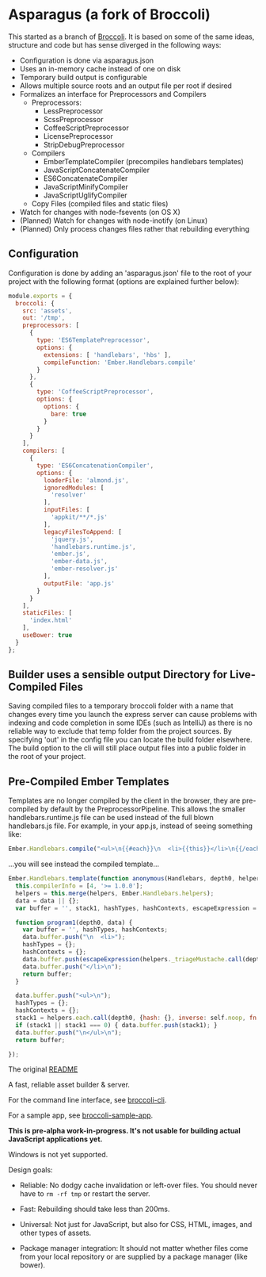 # Asparagus (a fork of Broccoli)

This started as a branch of [Broccoli](https://github.com/joliss/broccoli). It is based on some of the same ideas,
structure and code but has sense diverged in the following ways:

- Configuration is done via asparagus.json
- Uses an in-memory cache instead of one on disk
- Temporary build output is configurable
- Allows multiple source roots and an output file per root if desired
- Formalizes an interface for Preprocessors and Compilers
  - Preprocessors:
  	- LessPreprocessor
  	- ScssPreprocessor
  	- CoffeeScriptPreprocessor
  	- LicensePreprocessor
  	- StripDebugPreprocessor
  - Compilers
    - EmberTemplateCompiler (precompiles handlebars templates)
  	- JavaScriptConcatenateCompiler
    - ES6ConcatenateCompiler
    - JavaScriptMinifyCompiler
    - JavaScriptUglifyCompiler
  - Copy Files (compiled files and static files)
- Watch for changes with node-fsevents (on OS X)
- (Planned) Watch for changes with node-inotify (on Linux)
- (Planned) Only process changes files rather that rebuilding everything


## Configuration
Configuration is done by adding an 'asparagus.json' file to the root of your project with the following format (options
are explained further below):

```js
module.exports = {
  broccoli: {
    src: 'assets',
    out: '/tmp',
    preprocessors: [
      {
        type: 'ES6TemplatePreprocessor',
        options: {
          extensions: [ 'handlebars', 'hbs' ],
          compileFunction: 'Ember.Handlebars.compile'
        }
      },
      {
        type: 'CoffeeScriptPreprocessor',
        options: {
          options: {
            bare: true
          }
        }
      }
    ],
    compilers: [
      {
        type: 'ES6ConcatenationCompiler',
        options: {
          loaderFile: 'almond.js',
          ignoredModules: [
            'resolver'
          ],
          inputFiles: [
            'appkit/**/*.js'
          ],
          legacyFilesToAppend: [
            'jquery.js',
            'handlebars.runtime.js',
            'ember.js',
            'ember-data.js',
            'ember-resolver.js'
          ],
          outputFile: 'app.js'
        }
      }
    ],
    staticFiles: [
      'index.html'
    ],
    useBower: true
  }
};
```

## Builder uses a sensible output Directory for Live-Compiled Files
Saving compiled files to a temporary broccoli folder with a name that changes every time you launch the express server
can cause problems with indexing and code completion in some IDEs (such as IntelliJ) as there is no reliable way to
exclude that temp folder from the project sources. By specifying 'out' in the config file you can locate the build
folder elsewhere. The build option to the cli will still place output files into a public folder in the root of your
project.

## Pre-Compiled Ember Templates
Templates are no longer compiled by the client in the browser, they are pre-compiled by default by the
PreprocessorPipeline. This allows the smaller handlebars.runtime.js file can be used instead of the full blown
handlebars.js file. For example, in your app.js, instead of seeing something like:

```js
Ember.Handlebars.compile("<ul>\n{{#each}}\n  <li>{{this}}</li>\n{{/each}}\n</ul>\n");
```

...you will see instead the compiled template...

```js
Ember.Handlebars.template(function anonymous(Handlebars, depth0, helpers, partials, data) {
  this.compilerInfo = [4, '>= 1.0.0'];
  helpers = this.merge(helpers, Ember.Handlebars.helpers);
  data = data || {};
  var buffer = '', stack1, hashTypes, hashContexts, escapeExpression = this.escapeExpression, self = this;

  function program1(depth0, data) {
    var buffer = '', hashTypes, hashContexts;
    data.buffer.push("\n  <li>");
    hashTypes = {};
    hashContexts = {};
    data.buffer.push(escapeExpression(helpers._triageMustache.call(depth0, "", {hash: {}, contexts: [depth0], types: ["ID"], hashContexts: hashContexts, hashTypes: hashTypes, data: data})));
    data.buffer.push("</li>\n");
    return buffer;
  }

  data.buffer.push("<ul>\n");
  hashTypes = {};
  hashContexts = {};
  stack1 = helpers.each.call(depth0, {hash: {}, inverse: self.noop, fn: self.program(1, program1, data), contexts: [], types: [], hashContexts: hashContexts, hashTypes: hashTypes, data: data});
  if (stack1 || stack1 === 0) { data.buffer.push(stack1); }
  data.buffer.push("\n</ul>\n");
  return buffer;

});
```

The original [README](https://github.com/joliss/broccoli/blob/master/README.md)

A fast, reliable asset builder & server.

For the command line interface, see [broccoli-cli](https://github.com/joliss/broccoli-cli).

For a sample app, see [broccoli-sample-app](https://github.com/joliss/broccoli-sample-app).

**This is pre-alpha work-in-progress. It's not usable for building actual JavaScript applications yet.**

Windows is not yet supported.

Design goals:

* Reliable: No dodgy cache invalidation or left-over files. You should never
  have to `rm -rf tmp` or restart the server.

* Fast: Rebuilding should take less than 200ms.

* Universal: Not just for JavaScript, but also for CSS, HTML, images, and
  other types of assets.

* Package manager integration: It should not matter whether files come from
  your local repository or are supplied by a package manager (like bower).
